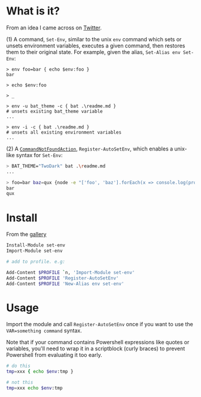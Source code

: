What is it?
===========

From an idea I came across on [Twitter](https://twitter.com/lzybkr/status/1179136164885696513).

(1) A command, `Set-Env`, similar to the unix `env` command which sets or unsets environment
variables, executes a given command, then restores them to their original state. For example, given the
alias, `Set-Alias env Set-Env`:

```
> env foo=bar { echo $env:foo }
bar

> echo $env:foo

> _

> env -u bat_theme -c { bat .\readme.md }
# unsets existing bat_theme variable
...

> env -i -c { bat .\readme.md }
# unsets all existing environment variables
...
```
  

(2) A [`CommandNotFoundAction`](https://docs.microsoft.com/en-us/dotnet/api/system.management.automation.commandinvocationintrinsics.commandnotfoundaction?view=pscore-6.2.0),
`Register-AutoSetEnv`, which enables a unix-like syntax for `Set-Env`:

```sh
> BAT_THEME="TwoDark" bat .\readme.md
...

> foo=bar baz=qux {node -e "['foo', 'baz'].forEach(x => console.log(process.env[x]))"}
bar
qux
```

Install
===========

From the [gallery](https://www.powershellgallery.com/packages/set-env/)

```sh
Install-Module set-env
Import-Module set-env

# add to profile. e.g:

Add-Content $PROFILE `n, 'Import-Module set-env'
Add-Content $PROFILE 'Register-AutoSetEnv'
Add-Content $PROFILE 'New-Alias env set-env'
```

Usage
===========

Import the module and call `Register-AutoSetEnv` once if you want to use the
`VAR=something command` syntax.

Note that if your command contains Powershell expressions like quotes or variables,
you'll need to wrap it in a scriptblock (curly braces) to prevent Powershell from
evaluating it too early.

```sh
# do this
tmp=xxx { echo $env:tmp }

# not this
tmp=xxx echo $env:tmp
```


